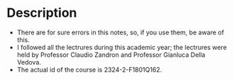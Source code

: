 # Description
- There are for sure errors in this notes, so, if you use them, be aware of this.
- I followed all the lectrures during this academic year; the lectrures were held by Professor Claudio Zandron and Professor Gianluca Della Vedova.
- The actual id of the course is 2324-2-F1801Q162.
